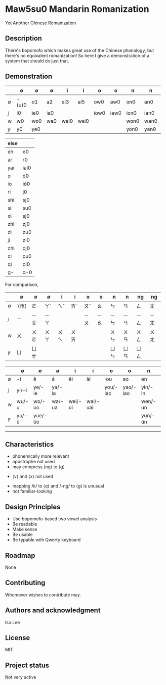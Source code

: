 # Maw5su0 Mandarin Romanization
Yet Another Chinese Romanization

## Description
There's bopomofo which makes great use of the Chinese phonology, but there's no equivalent romanization! So here I give a demonstration of a system that should do just that.

## Demonstration
|  | ∅ | ∅ | ∅ | i | i | o | o | n | n | ng | ng |
| - | - | - | - | - | - | - | - | - | - | - | - |
| ∅ | -(u)0 | o1 | a2 | ei3 | ai5 | ow0 | aw0 | on0 | an0 | o(n)g0 | a(n)g0 |
| j | i0 | ie0 | ia0 | | | iow0 | iaw0 | ion0 | ian0 | io(n)g0 | ia(n)g0 |
| w | w0 | wo0 | wa0 | wei0 | wai0 | | | won0 | wan0 | wo(n)g0 | wa(n)g0 |
| y | y0 | ye0 | | | | | | yon0 | yan0 | yo(n)g0 | |

| else | |
| - | - |
| eh | e0 |
| ar | r0 |
| yai | iai0 |
| o | ó0 |
| io | ió0 |
| ri | j0 |
| shi | sj0 |
| si | su0 |
| xi | sj0 |
| zhi | zj0 |
| zi | zu0 |
| ji | zi0 |
| chi | cj0 |
| ci | cu0 |
| qi | ci0 |
| g- | q-0 |

For comparison,

|  | ∅ | ∅ | ∅ | i | i | o | o | n | n | ng | ng |
| - | - | - | - | - | - | - | - | - | - | - | - |
| ∅ | ˙(ㄭ) | ㄜ | ㄚˊ | ㄟˇ | ㄞˋ | ㄡˉ | ㄠ | ㄣ | ㄢ | ㄥ | ㄤ |
| j | ㄧ | ㄧㄝ | ㄧㄚ | | | ㄧㄡ | ㄧㄠ | ㄧㄣ | ㄧㄢ | ㄧㄥ | ㄧㄤ |
| w | ㄨ | ㄨㄛ | ㄨㄚ | ㄨㄟ | ㄨㄞ | | | ㄨㄣ | ㄨㄢ | ㄨㄥ | ㄨㄤ |
| y | ㄩ | ㄩㄝ | | | | | | ㄩㄣ | ㄩㄢ | ㄩㄥ | |

|  | ∅ | ∅ | ∅ | i | i | o | o | n | n | ng | ng |
| - | - | - | - | - | - | - | - | - | - | - | - |
| ∅ | -i | ē | á | ěi | ài | ·ou | ao | en | an | eng | ang |
| j | yi/-i | ye/-ie | ya/-ia | | | you/-iao | yao/-iao | yin/-in | yan/-ian | ying/-ing | yang/-iang |
| w | wu/-u | wo/-uo | wa/-ua | wei/-ui | wai/-uai | | | wen/-un | wan/-uan | weng/-ong | wang/-uang |
| y | yu/-ü | yue/-üe | | | | | | yun/-ün | yuan/-üan | yong/-iong | |

***

## Characteristics
+ phonemically more relevant
+ apostrophe not used
+ may compress ⟨ng⟩ to ⟨g⟩
* ⟨v⟩ and ⟨x⟩ not used
- mapping /k/ to ⟨q⟩ and /-ng/ to ⟨g⟩ is unusual
- not familiar-looking

## Design Principles

* Use bopomofo-based two vowel analysis 
* Be readable
* Make sense
* Be usable
* Be typable with Qwerty keyboard

## Roadmap
None

## Contributing
Whomever wishes to contribute may.

## Authors and acknowledgment
Iso Lee

## License
MIT

## Project status
Not very active
